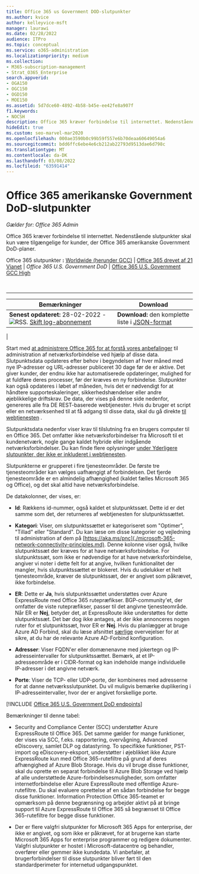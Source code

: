 ```yaml
---
title: Office 365 us Government DOD-slutpunkter
ms.author: kvice
author: kelleyvice-msft
manager: laurawi
ms.date: 02/28/2022
audience: ITPro
ms.topic: conceptual
ms.service: o365-administration
ms.localizationpriority: medium
ms.collection:
- M365-subscription-management
- Strat_O365_Enterprise
search.appverid:
- OGA150
- OGC150
- OGD150
- MOE150
ms.assetid: 5d7dce60-4892-4b58-b45e-ee42fe8a907f
f1.keywords:
- NOCSH
description: Office 365 kræver forbindelse til internettet. Nedenstående slutpunkter skal kun være tilgængelige for kunder, der Office 365 amerikanske Government DoD-planer.
hideEdit: true
ms.custom: seo-marvel-mar2020
ms.openlocfilehash: 000ae3590b0c99b59f557e6b70deaa60649054a6
ms.sourcegitcommit: bdd6ffc6ebe4e6cb212ab22793d9513dae6d798c
ms.translationtype: MT
ms.contentlocale: da-DK
ms.lasthandoff: 03/08/2022
ms.locfileid: "63591414"
---
```

# <a name="office-365-us-government-dod-endpoints"></a>Office 365 amerikanske Government DoD-slutpunkter

*Gælder for: Office 365 Admin*

Office 365 kræver forbindelse til internettet. Nedenstående slutpunkter skal kun være tilgængelige for kunder, der Office 365 amerikanske Government DoD-planer.
  
Office 365 slutpunkter **:** [Worldwide (herunder GCC)](urls-and-ip-address-ranges.md) \| [Office 365 drevet af 21 Vianet](urls-and-ip-address-ranges-21vianet.md) \| *Office 365 U.S. Government DoD* \| [Office 365 U.S. Government GCC High](microsoft-365-u-s-government-gcc-high-endpoints.md)

<br>

****

|Bemærkninger|Download|
|---|---|
|**Senest opdateret:** 28-02-2022 - ![RSS.](../media/5dc6bb29-25db-4f44-9580-77c735492c4b.png) [Skift log-abonnement](https://endpoints.office.com/version/USGOVDoD?allversions=true&format=rss&clientrequestid=b10c5ed1-bad1-445f-b386-b919946339a7)|**Download:** den komplette liste i [JSON-format](https://endpoints.office.com/endpoints/USGOVDoD?clientrequestid=b10c5ed1-bad1-445f-b386-b919946339a7)|
|

Start med [at administrere Office 365 for at forstå vores anbefalinger](managing-office-365-endpoints.md) til administration af netværksforbindelse ved hjælp af disse data. Slutpunktsdata opdateres efter behov i begyndelsen af hver måned med nye IP-adresser og URL-adresser publiceret 30 dage før de er aktive. Det giver kunder, der endnu ikke har automatiserede opdateringer, mulighed for at fuldføre deres processer, før der kræves en ny forbindelse. Slutpunkter kan også opdateres i løbet af måneden, hvis det er nødvendigt for at håndtere supporteskaleringer, sikkerhedshændelser eller andre øjeblikkelige driftskrav. De data, der vises på denne side nedenfor, genereres alle fra DE REST-baserede webtjenester. Hvis du bruger et script eller en netværksenhed til at få adgang til disse data, skal du gå direkte [til webtjenesten](microsoft-365-ip-web-service.md) .

Slutpunktsdata nedenfor viser krav til tilslutning fra en brugers computer til en Office 365. Det omfatter ikke netværksforbindelser fra Microsoft til et kundenetværk, nogle gange kaldet hybride eller indgående netværksforbindelser. Du kan finde flere oplysninger [under Yderligere slutpunkter, der ikke er inkluderet i webtjenesten](additional-office365-ip-addresses-and-urls.md).

Slutpunkterne er grupperet i fire tjenesteområder. De første tre tjenesteområder kan vælges uafhængigt af forbindelsen. Det fjerde tjenesteområde er en almindelig afhængighed (kaldet fælles Microsoft 365 og Office), og det skal altid have netværksforbindelse.

De datakolonner, der vises, er:

- **Id**: Rækkens id-nummer, også kaldet et slutpunktssæt. Dette id er det samme som det, der returneres af webtjenesten for slutpunktssættet.

- **Kategori**: Viser, om slutpunktssættet er kategoriseret som "Optimer", "Tillad" eller "Standard". Du kan læse om disse kategorier og vejledning til administration af dem på [https://aka.ms/pnc](./microsoft-365-network-connectivity-principles.md). Denne kolonne viser også, hvilke slutpunktssæt der kræves for at have netværksforbindelse. For slutpunktssæt, som ikke er nødvendige for at have netværksforbindelse, angiver vi noter i dette felt for at angive, hvilken funktionalitet der mangler, hvis slutpunktssættet er blokeret. Hvis du udelukker et helt tjenesteområde, kræver de slutpunktssæt, der er angivet som påkrævet, ikke forbindelse.

- **ER**: Dette er **Ja**, hvis slutpunktssættet understøttes over Azure ExpressRoute med Office 365 rutepræfikser. BGP-community'et, der omfatter de viste rutepræfikser, passer til det angivne tjenesteområde. Når ER er **Nej**, betyder det, at ExpressRoute ikke understøttes for dette slutpunktssæt. Det bør dog ikke antages, at der ikke annonceres nogen ruter for et slutpunktssæt, hvor ER er **Nej**. Hvis du planlægger at bruge Azure AD Forbind, skal du læse afsnittet [særlige](/azure/active-directory/hybrid/reference-connect-instances#microsoft-azure-government) overvejelser for at sikre, at du har de relevante Azure AD-Forbind konfiguration.

- **Adresser**: Viser FQDN'er eller domænenavne med jokertegn og IP-adresseintervaller for slutpunktssættet. Bemærk, at et IP-adresseområde er i CIDR-format og kan indeholde mange individuelle IP-adresser i det angivne netværk.

- **Porte**: Viser de TCP- eller UDP-porte, der kombineres med adresserne for at danne netværksslutpunktet. Du vil muligvis bemærke duplikering i IP-adresseintervaller, hvor der er angivet forskellige porte.

[!INCLUDE [Office 365 U.S. Government DoD endpoints](../includes/office-365-u.s.-government-dod-endpoints.md)]
  
Bemærkninger til denne tabel:

- Security and Compliance Center (SCC) understøtter Azure ExpressRoute til Office 365. Det samme gælder for mange funktioner, der vises via SCC, f.eks. rapportering, overvågning, Advanced eDiscovery, samlet DLP og datastyring. To specifikke funktioner, PST-import og eDiscovery-eksport, understøtter i øjeblikket ikke Azure ExpressRoute kun med Office 365-rutefiltre på grund af deres afhængighed af Azure Blob Storage. Hvis du vil bruge disse funktioner, skal du oprette en separat forbindelse til Azure Blob Storage ved hjælp af alle understøttede Azure-forbindelsesmuligheder, som omfatter internetforbindelse eller Azure ExpressRoute med offentlige Azure-rutefiltre. Du skal evaluere oprettelse af en sådan forbindelse for begge disse funktioner. Information Protection Office 365-teamet er opmærksom på denne begrænsning og arbejder aktivt på at bringe support til Azure ExpressRoute til Office 365 så begrænset til Office 365-rutefiltre for begge disse funktioner.

- Der er flere valgfri slutpunkter for Microsoft 365 Apps for enterprise, der ikke er angivet, og som ikke er påkrævet, for at brugerne kan starte Microsoft 365 Apps for enterprise programmer og redigere dokumenter. Valgfri slutpunkter er hostet i Microsoft-datacentre og behandler, overfører eller gemmer ikke kundedata. Vi anbefaler, at brugerforbindelser til disse slutpunkter bliver ført til den standardperimeter for internetud udgangspunktet.
